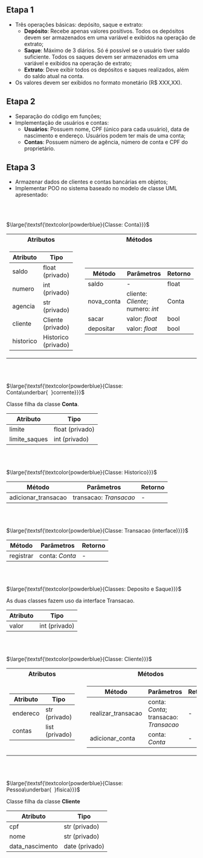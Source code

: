 ## Etapa 1
- Três operações básicas: depósito, saque e extrato:
    - **Depósito**: Recebe apenas valores positivos. Todos os depósitos devem ser armazenados em uma variável e exibidos na operação de extrato;
    - **Saque**: Máximo de 3 diários. Só é possível se o usuário tiver saldo suficiente. Todos os saques devem ser armazenados em uma variável e exibidos na operação de extrato;
    - **Extrato**: Deve exibir todos os depósitos e saques realizados, além do saldo atual na conta.
- Os valores devem ser exibidos no formato monetário (R$ XXX,XX).

## Etapa 2
- Separação do código em funções;
- Implementação de usuários e contas:
    - **Usuários**: Possuem nome, CPF (único para cada usuário), data de nascimento e endereço. Usuários podem ter mais de uma conta;
    - **Contas**: Possuem número de agência, número de conta e CPF do proprietário.

## Etapa 3
- Armazenar dados de clientes e contas bancárias em objetos;
- Implementar POO no sistema baseado no modelo de classe UML apresentado:


<br>
<br>

$\large{\textsf{\textcolor{powderblue}{Classe: Conta}}}$

<table>
<tr>
    <th>Atributos</th>
    <th></th>
    <th>Métodos</th>
</tr>
<td>

| **Atributo** | **Tipo** |
| --- | --- |
| saldo | float (privado) |
| numero | int (privado) |
| agencia | str (privado) |
| cliente | Cliente (privado) |
| historico | Historico (privado) |
</td>
<td></td>
<td>

| **Método** | **Parâmetros** | **Retorno** |
| --- | --- | --- |
| saldo | - | float |
| nova_conta | cliente: *Cliente*; numero: *int* | Conta |
| sacar | valor: *float* | bool |
| depositar | valor: *float* | bool |
</td>
</table>

<br>
<br>

$\large{\textsf{\textcolor{powderblue}{Classe: Conta\underbar{  }corrente}}}$

Classe filha da classe **Conta**.

| **Atributo** | **Tipo** |
| --- | --- |
| limite | float (privado) |
| limite_saques | int (privado) |


<br>
<br>

$\large{\textsf{\textcolor{powderblue}{Classe: Historico}}}$

| **Método** | **Parâmetros** | **Retorno** |
| --- | --- | --- |
| adicionar_transacao | transacao: *Transacao* | - |


<br>
<br>

$\large{\textsf{\textcolor{powderblue}{Classe: Transacao (interface)}}}$

| **Método** | **Parâmetros** | **Retorno** |
| --- | --- | --- |
| registrar | conta: *Conta* | - |


<br>
<br>

$\large{\textsf{\textcolor{powderblue}{Classes: Deposito e Saque}}}$

As duas classes fazem uso da interface Transacao.

| **Atributo** | **Tipo** |
| --- | --- |
| valor | int (privado) |


<br>
<br>

$\large{\textsf{\textcolor{powderblue}{Classe: Cliente}}}$

<table>
<tr>
    <th>Atributos</th>
    <th></th>
    <th>Métodos</th>
</tr>
<td>

| **Atributo** | **Tipo** |
| --- | --- |
| endereco | str (privado) |
| contas | list (privado) |

</td>
<td></td>
<td>

| **Método** | **Parâmetros** | **Retorno** |
| --- | --- | --- |
| realizar_transacao | conta: *Conta*; transacao: *Transacao* | - |
| adicionar_conta | conta: *Conta* | - |

</td>
</table>


<br>
<br>

$\large{\textsf{\textcolor{powderblue}{Classe: Pessoa\underbar{  }fisica}}}$

Classe filha da classe **Cliente**

| **Atributo** | **Tipo** |
| --- | --- |
| cpf | str (privado)|
| nome | str (privado)|
| data_nascimento | date (privado)|
